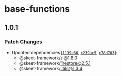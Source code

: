 # base-functions

## 1.0.1

### Patch Changes

- Updated dependencies [[`1139e36`](https://github.com/elsoul/skeet/commit/1139e36e3a8ab8723c8a5667703f9c02f101d887), [`c239ac5`](https://github.com/elsoul/skeet/commit/c239ac5a71735d0ce57d1d6a5e6ca6110bcf56f8), [`c78d703`](https://github.com/elsoul/skeet/commit/c78d703df629649ac8d125b4c56ddb9c89f2592e)]:
  - @skeet-framework/ai@1.8.0
  - @skeet-framework/firestore@2.5.1
  - @skeet-framework/utils@1.3.4
